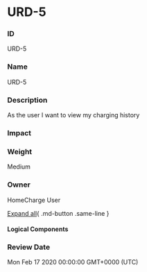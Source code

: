 

# URD-5

### ID

URD-5

### Name

URD-5

### Description

As the user I want to view my charging history

### Impact



### Weight

Medium

### Owner

HomeCharge User

[Expand all](#){ .md-button .same-line }

#### Logical Components


    



### Review Date

Mon Feb 17 2020 00:00:00 GMT+0000 (UTC)

